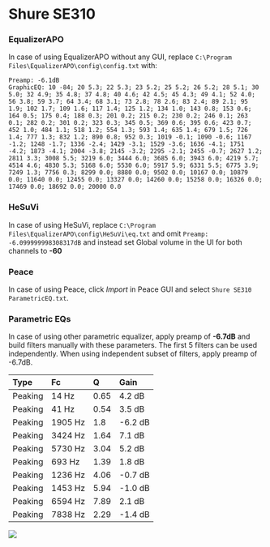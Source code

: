 # Shure SE310

### EqualizerAPO
In case of using EqualizerAPO without any GUI, replace `C:\Program Files\EqualizerAPO\config\config.txt`
with:
```
Preamp: -6.1dB
GraphicEQ: 10 -84; 20 5.3; 22 5.3; 23 5.2; 25 5.2; 26 5.2; 28 5.1; 30 5.0; 32 4.9; 35 4.8; 37 4.8; 40 4.6; 42 4.5; 45 4.3; 49 4.1; 52 4.0; 56 3.8; 59 3.7; 64 3.4; 68 3.1; 73 2.8; 78 2.6; 83 2.4; 89 2.1; 95 1.9; 102 1.7; 109 1.6; 117 1.4; 125 1.2; 134 1.0; 143 0.8; 153 0.6; 164 0.5; 175 0.4; 188 0.3; 201 0.2; 215 0.2; 230 0.2; 246 0.1; 263 0.1; 282 0.2; 301 0.2; 323 0.3; 345 0.5; 369 0.6; 395 0.6; 423 0.7; 452 1.0; 484 1.1; 518 1.2; 554 1.3; 593 1.4; 635 1.4; 679 1.5; 726 1.4; 777 1.3; 832 1.2; 890 0.8; 952 0.3; 1019 -0.1; 1090 -0.6; 1167 -1.2; 1248 -1.7; 1336 -2.4; 1429 -3.1; 1529 -3.6; 1636 -4.1; 1751 -4.2; 1873 -4.1; 2004 -3.8; 2145 -3.2; 2295 -2.1; 2455 -0.7; 2627 1.2; 2811 3.3; 3008 5.5; 3219 6.0; 3444 6.0; 3685 6.0; 3943 6.0; 4219 5.7; 4514 4.6; 4830 5.3; 5168 6.0; 5530 6.0; 5917 5.9; 6331 5.5; 6775 3.9; 7249 1.3; 7756 0.3; 8299 0.0; 8880 0.0; 9502 0.0; 10167 0.0; 10879 0.0; 11640 0.0; 12455 0.0; 13327 0.0; 14260 0.0; 15258 0.0; 16326 0.0; 17469 0.0; 18692 0.0; 20000 0.0
```

### HeSuVi
In case of using HeSuVi, replace `C:\Program Files\EqualizerAPO\config\HeSuVi\eq.txt` and omit `Preamp:
-6.099999998308317dB` and instead set Global volume in the UI for both channels to **-60**

### Peace
In case of using Peace, click *Import* in Peace GUI and select `Shure SE310 ParametricEQ.txt`.

### Parametric EQs
In case of using other parametric equalizer, apply preamp of **-6.7dB** and build filters manually
with these parameters. The first 5 filters can be used independently.
When using independent subset of filters, apply preamp of -6.7dB.

| Type    | Fc      |    Q | Gain    |
|:--------|:--------|:-----|:--------|
| Peaking | 14 Hz   | 0.65 | 4.2 dB  |
| Peaking | 41 Hz   | 0.54 | 3.5 dB  |
| Peaking | 1905 Hz | 1.8  | -6.2 dB |
| Peaking | 3424 Hz | 1.64 | 7.1 dB  |
| Peaking | 5730 Hz | 3.04 | 5.2 dB  |
| Peaking | 693 Hz  | 1.39 | 1.8 dB  |
| Peaking | 1236 Hz | 4.06 | -0.7 dB |
| Peaking | 1453 Hz | 5.94 | -1.0 dB |
| Peaking | 6594 Hz | 7.89 | 2.1 dB  |
| Peaking | 7838 Hz | 2.29 | -1.4 dB |

![](https://raw.githubusercontent.com/jaakkopasanen/AutoEq/master/results/headphonecom/sbaf-serious/Shure%20SE310/Shure%20SE310.png)